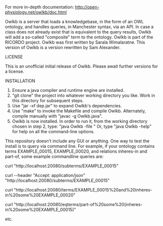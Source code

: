 For more in-depth documentation: http://open-physiology.net/owlkb/doc.html

Owlkb is a server that loads a knowledgebase, in the form of an OWL ontology,
and handles queries, in Manchester syntax, via an API.  In case a class does not already
exist that is equivalent to the query results, Owlkb will add a so-called "composite" term
to the ontology.  Owlkb is part of the RICORDO project.  Owlkb was first written by
Sarala Wimalaratne.  This version of Owlkb is a version rewritten by Sam Alexander.

LICENSE

This is an unofficial initial release of Owlkb.
Please await further versions for a license.

INSTALLATION

1. Ensure a java compiler and runtime engine are installed.
2. "git clone" the project into whatever working directory you like.  Work in this directory for subsequent steps.
3. Use "jar -xf dep.jar" to expand Owlkb's dependencies.
4. Use "make" to invoke the Makefile and compile Owlkb.  Alternately, compile manually with "javac -g Owlkb.java".
5. Owlkb is now installed.  In order to run it, from the working directory chosen in step 2, type:
   "java Owlkb -file <path to ontology file>"
   Or, type "java Owlkb -help" for help on all the command-line options.

This repository doesn't include any GUI or anything.  One way to test the install is to query via command line.
For example, if your ontology contains terms EXAMPLE_00015, EXAMPLE_00020, and relations inheres-in and part-of,
some example commandline queries are:

curl "http://localhost:20080/subterms/EXAMPLE_00015"

curl --header "Accept: application/json" "http://localhost:20080/subterms/EXAMPLE_00015"

curl "http://localhost:20080/terms/EXAMPLE_00015%20and%20inheres-in%20some%20EXAMPLE_00020"

curl "http://localhost:20080/eqterms/part-of%20some%20(inheres-in%20some%20EXAMPLE_00015)"

etc.
